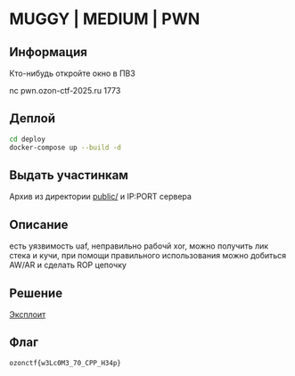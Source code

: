 # MUGGY | MEDIUM | PWN

## Информация

Кто-нибудь откройте окно в ПВЗ

nc pwn.ozon-ctf-2025.ru 1773

## Деплой

```sh
cd deploy
docker-compose up --build -d
```

## Выдать участинкам

Архив из директории [public/](public/) и IP:PORT сервера

## Описание

есть уязвимость uaf, неправильно рабочй xor, можно получить лик стека и кучи, при помощи правильного использования можно добиться AW/AR и сделать ROP цепочку

## Решение

[Эксплоит](solve/exploit.py)

## Флаг

`ozonctf{w3Lc0M3_70_CPP_H34p}`

